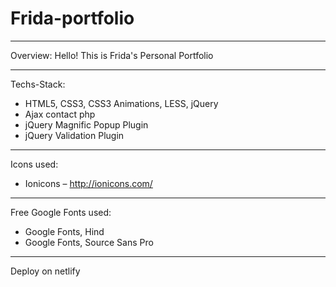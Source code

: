 # Frida-portfolio

--------------------------------------

Overview:
Hello! This is Frida's Personal Portfolio

--------------------------------------

Techs-Stack:
- HTML5, CSS3, CSS3 Animations, LESS, jQuery
- Ajax contact php
- jQuery Magnific Popup Plugin
- jQuery Validation Plugin

--------------------------------------

Icons used:
- Ionicons – http://ionicons.com/

--------------------------------------

Free Google Fonts used:
- Google Fonts, Hind
- Google Fonts, Source Sans Pro

--------------------------------------

Deploy on netlify